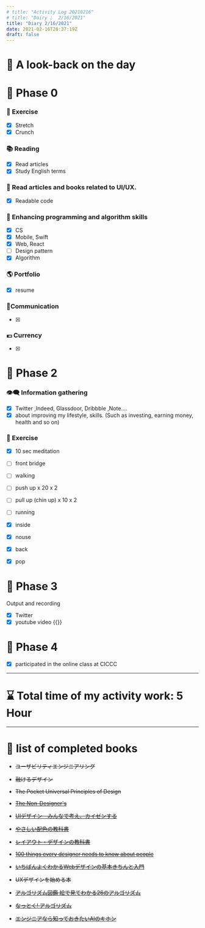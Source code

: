 ```yaml
---
# title: "Activity Log 20210216"
# title: "Dairy ;  2/16/2021"
title: "Diary 2/16/2021"  
date: 2021-02-16T20:37:19Z
draft: false
---
```


# 🌱 A look-back on the day

# 🥓 Phase 0

### 💪 Exercise

- [x]  Stretch
- [x]  Crunch

### 📚 Reading

- [x]  Read articles
- [x]  Study English terms

### 💎 Read articles and books related to UI/UX.

- [x]  Readable code

### 🎲 Enhancing programming and algorithm skills

- [x]  CS
- [x]  Mobile, Swift
- [x]  Web, React
- [ ]  Design pattern
- [x]  Algorithm

### 🌎 Portfolio

- [x]  resume

### 🤝Communication

- [x]  

### 💶 Currency

- [x]  

# 🥚 Phase 2

### 👁‍🗨 Information gathering

- [x]  Twitter ,Indeed, Glassdoor, Dribbble ,Note....
- [x]  about improving my lifestyle, skills. (Such as investing, earning money, health and so on)

### 💪 Exercise

- [x]  10 sec meditation
- [ ]  front bridge
- [ ]  walking
- [ ]  push up x 20 x 2
- [ ]  pull up (chin up) x 10 x 2
- [ ]  running

- [x]  inside
- [x]  nouse
- [x]  back
- [x]  pop

# 🐋 Phase 3

Output and recording

- [x]  Twitter
- [x]  youtube video {{<youtube r1ax2w-4Tjg>}}

# 🍎 Phase 4

- [x]  participated in the online class at CICCC

---

# ⌛ Total time of my activity work:  5 Hour

---

# 📖 list of completed books

- ~~ユーザビリティエンジニアリング~~
- ~~融けるデザイン~~
- ~~The Pocket Universal Principles of Design~~
- ~~[The Non-Designer's](https://www.amazon.com/dp/0133966151/)~~
- ~~[UIデザイン　みんなで考え、カイゼンする](https://www.amazon.co.jp/dp/B07PQF8TBW/)~~
- ~~[やさしい配色の教科書](https://www.amazon.co.jp/dp/4844367714/)~~
- ~~[レイアウト・デザインの教科書](https://www.amazon.co.jp/dp/B07NYN1681/)~~
- ~~[100 things every designer needs to know about people](https://www.amazon.com/dp/4873115574)~~
- ~~[いちばんよくわかるWebデザインの基本きちんと入門](https://www.amazon.com/dp/4797389656)~~
- ~~UXデザインを始める本~~

- ~~[アルゴリズム図鑑 絵で見てわかる26のアルゴリズム](https://www.amazon.co.jp/gp/product/4798149772/)~~
- ~~[なっとく! アルゴリズム](https://www.amazon.co.jp/dp/4798143359/)~~
- ~~[エンジニアなら知っておきたいAIのキホン](https://www.amazon.com/dp/4295005355)~~